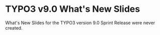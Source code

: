 # TYPO3 v9.0 What's New Slides

What's New Slides for the TYPO3 version 9.0 Sprint Release were never created.
